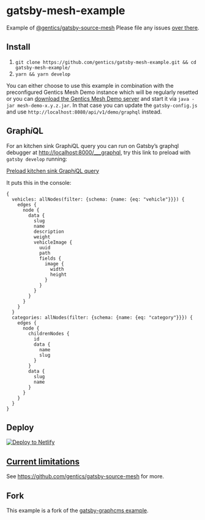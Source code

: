 # gatsby-mesh-example

Example of [@gentics/gatsby-source-mesh](https://github.com/gentics/gatsby-source-mesh)
Please file any issues [over there](https://github.com/gentics/gatsby-source-mesh/issues).

## Install

1. `git clone https://github.com/gentics/gatsby-mesh-example.git && cd gatsby-mesh-example/`
1. `yarn && yarn develop`

You can either choose to use this example in combination with the preconfigured Gentics Mesh Demo instance which will be regularly resetted or you can [download the Gentics Mesh Demo server](https://getmesh.io/Download) and start it via `java -jar mesh-demo-x.y.z.jar`. In that case you can update the `gatsby-config.js` and use `http://localhost:8080/api/v1/demo/graphql` instead.

## Graph<em>i</em>QL

For an kitchen sink Graph<em>i</em>QL query you can run on Gatsby’s
graphql debugger at <http://localhost:8000/___graphql>, try this
link to preload with `gatsby develop` running:

[Preload kitchen sink Graph<em>i</em>QL query](http://localhost:8000/___graphql?query=%7B%0A%20%20vehicles%3A%20allNodes(filter%3A%20%7Bschema%3A%20%7Bname%3A%20%7Beq%3A%20%22vehicle%22%7D%7D%7D)%20%7B%0A%20%20%20%20edges%20%7B%0A%20%20%20%20%20%20node%20%7B%0A%20%20%20%20%20%20%20%20data%20%7B%0A%20%20%20%20%20%20%20%20%20%20slug%0A%20%20%20%20%20%20%20%20%20%20name%0A%20%20%20%20%20%20%20%20%20%20description%0A%20%20%20%20%20%20%20%20%20%20weight%0A%20%20%20%20%20%20%20%20%20%20vehicleImage%20%7B%0A%20%20%20%20%20%20%20%20%20%20%20%20uuid%0A%20%20%20%20%20%20%20%20%20%20%20%20path%0A%20%20%20%20%20%20%20%20%20%20%20%20fields%20%7B%0A%20%20%20%20%20%20%20%20%20%20%20%20%20%20image%20%7B%0A%20%20%20%20%20%20%20%20%20%20%20%20%20%20%20%20width%0A%20%20%20%20%20%20%20%20%20%20%20%20%20%20%20%20height%0A%20%20%20%20%20%20%20%20%20%20%20%20%20%20%7D%0A%20%20%20%20%20%20%20%20%20%20%20%20%7D%0A%20%20%20%20%20%20%20%20%20%20%7D%0A%20%20%20%20%20%20%20%20%7D%0A%20%20%20%20%20%20%7D%0A%20%20%20%20%7D%0A%20%20%7D%0A%20%20categories%3A%20allNodes(filter%3A%20%7Bschema%3A%20%7Bname%3A%20%7Beq%3A%20%22category%22%7D%7D%7D)%20%7B%0A%20%20%20%20edges%20%7B%0A%20%20%20%20%20%20node%20%7B%0A%20%20%20%20%20%20%20%20childrenNodes%20%7B%0A%20%20%20%20%20%20%20%20%20%20id%0A%20%20%20%20%20%20%20%20%20%20data%20%7B%0A%20%20%20%20%20%20%20%20%20%20%20%20name%0A%20%20%20%20%20%20%20%20%20%20%20%20slug%0A%20%20%20%20%20%20%20%20%20%20%7D%0A%20%20%20%20%20%20%20%20%7D%0A%20%20%20%20%20%20%20%20data%20%7B%0A%20%20%20%20%20%20%20%20%20%20slug%0A%20%20%20%20%20%20%20%20%20%20name%0A%20%20%20%20%20%20%20%20%7D%0A%20%20%20%20%20%20%7D%0A%20%20%20%20%7D%0A%20%20%7D%0A%7D%0A)

It puts this in the console:

```
{
  vehicles: allNodes(filter: {schema: {name: {eq: "vehicle"}}}) {
    edges {
      node {
        data {
          slug
          name
          description
          weight
          vehicleImage {
            uuid
            path
            fields {
              image {
                width
                height
              }
            }
          }
        }
      }
    }
  }
  categories: allNodes(filter: {schema: {name: {eq: "category"}}}) {
    edges {
      node {
        childrenNodes {
          id
          data {
            name
            slug
          }
        }
        data {
          slug
          name
        }
      }
    }
  }
}
```

## Deploy

[![Deploy to Netlify](https://www.netlify.com/img/deploy/button.svg)](https://app.netlify.com/start/deploy?repository=https://github.com/gentics/gatsby-mesh-example)

## [Current limitations](https://github.com/gentics/gatsby-source-mesh#current-limitations)

See https://github.com/gentics/gatsby-source-mesh for more.

## Fork

This example is a fork of the [gatsby-graphcms example](https://github.com/GraphCMS/gatsby-graphcms-example).
